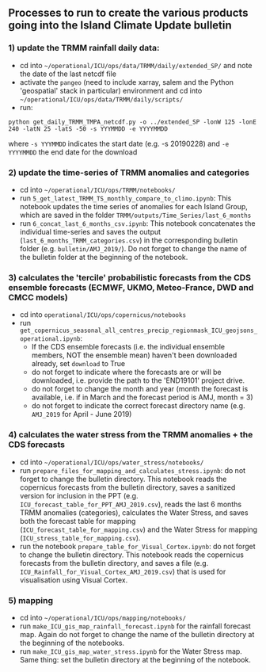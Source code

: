 ## Processes to run to create the various products going into the Island Climate Update bulletin


### 1) update the TRMM rainfall daily data:

+ cd into `~/operational/ICU/ops/data/TRMM/daily/extended_SP/` and note the date of the last netcdf file
+ activate the `pangeo` (need to include xarray, salem and the Python 'geospatial' stack in particular) environment and cd into `~/operational/ICU/ops/data/TRMM/daily/scripts/`
+ run:
```
python get_daily_TRMM_TMPA_netcdf.py -o ../extended_SP -lonW 125 -lonE 240 -latN 25 -latS -50 -s YYYMMDD -e YYYYMMDD
```

where `-s YYYMMDD` indicates the start date (e.g. -s 20190228) and `-e YYYYMMDD` the end date for the download

### 2) update the time-series of TRMM anomalies and categories

+ cd into `~/operational/ICU/ops/TRMM/notebooks/`
+ run `5_get_latest_TRMM_TS_monthly_compare_to_climo.ipynb`: This notebook updates the time series of anomalies for each Island Group, which are saved in the folder `TRMM/outputs/Time_Series/last_6_months`
+ run `6_concat_last_6_months_csv.ipynb`: This notebook concatenates the individual time-series and saves the output (`last_6_months_TRMM_categories.csv`) in the corresponding bulletin folder (e.g. `bulletin/AMJ_2019/`). Do not forget to change the name of the bulletin folder at the beginning of the notebook.

### 3) calculates the 'tercile' probabilistic forecasts from the CDS ensemble forecasts (ECMWF, UKMO, Meteo-France, DWD and CMCC models)

+ cd into `operational/ICU/ops/copernicus/notebooks`
+ run `get_copernicus_seasonal_all_centres_precip_regionmask_ICU_geojsons_operational.ipynb`:
    + If the CDS ensemble forecasts (i.e. the individual ensemble members, NOT the ensemble mean) haven't been downloaded already, set `download` to True
    + do not forget to indicate where the forecasts are or will be downloaded, i.e. provide the path to the 'END19101' project drive.
    + do not forget to change the month and year (month the forecast is available, i.e. if in March and the forecast period is AMJ, month = 3)
    + do not forget to indicate the correct forecast directory name (e.g. `AMJ_2019` for April - June 2019)

### 4) calculates the water stress from the TRMM anomalies + the CDS forecasts

+ cd into `~/operational/ICU/ops/water_stress/notebooks/`
+ run `prepare_files_for_mapping_and_calculates_stress.ipynb`: do not forget to change the bulletin directory. This notebook reads the copernicus forecasts from the bulletin directory, saves a sanitized version for inclusion in the PPT (e.g. `ICU_forecast_table_for_PPT_AMJ_2019.csv`), reads the last 6 months TRMM anomalies (categories), calculates the Water Stress, and saves both the forecast table for mapping (`ICU_forecast_table_for_mapping.csv`) and the Water Stress for mapping (`ICU_stress_table_for_mapping.csv`).
+ run the notebook `prepare_table_for_Visual_Cortex.ipynb`: do not forget to change the bulletin directory. This notebook reads the copernicus forecasts from the bulletin directory, and saves a file (e.g. `ICU_Rainfall_for_Visual_Cortex_AMJ_2019.csv`) that is used for visualisation using Visual Cortex.

### 5) mapping

+ cd into `~/operational/ICU/ops/mapping/notebooks/`
+ run `make_ICU_gis_map_rainfall_forecast.ipynb` for the rainfall forecast map. Again do not forget to change the name of the bulletin directory at the beginning of the notebooks.
+ run `make_ICU_gis_map_water_stress.ipynb` for the Water Stress map. Same thing: set the bulletin directory at the beginning of the notebook.
